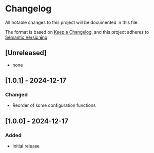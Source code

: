 # Changelog

All notable changes to this project will be documented in this file.

The format is based on [Keep a Changelog](https://keepachangelog.com/en/1.1.0/),
and this project adheres to [Semantic Versioning](https://semver.org/spec/v2.0.0.html).

## [Unreleased]

- none

## [1.0.1] - 2024-12-17

### Changed

- Reorder of some configuration functions

## [1.0.0] - 2024-12-17

### Added

- Initial release
